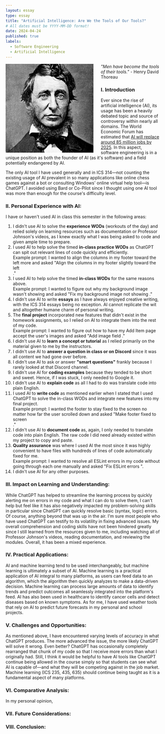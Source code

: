 ```yaml
---
layout: essay
type: essay
title: "Artificial Intelligence: Are We the Tools of Our Tools?"
# All dates must be YYYY-MM-DD format!
date: 2024-04-24
published: true
labels:
  - Software Engineering
  - Artificial Intelligence
---
```

<p>
  <img style="margin-right: 1.5rem" align="left" height="auto" width="286" src="../img/thoreau.jpg" />
  <em>"Men have become the tools of their tools."</em> - Henry David Thoreau
</p>

### I. Introduction

  Ever since the rise of artificial intelligence (AI), its usage has been a heavily debated topic and source of controversy within nearly all domains. The World Economic Forum has estimated that [AI will replace around 85 million jobs by 2025](https://www.weforum.org/press/2020/10/recession-and-automation-changes-our-future-of-work-but-there-are-jobs-coming-report-says-52c5162fce/). In this aspect, software engineering is in a unique position as both the founder of AI (as it's software) and a field potentially endangered by AI.

The only AI tool I have used generally and in ICS 314—not counting the existing usage of AI prevalent in so many applications like online chess games against a bot or consulting Windows' online virtual help tool—is ChatGPT. I avoided using Bard or Co-Pilot since I thought using one AI tool was more than enough for the course's difficulty level.

### II. Personal Experience with AI:
I have or haven't used AI in class this semester in the following areas:

1. I didn't use AI to solve the **experience WODs** (workouts of the day) and relied solely on learning resources such as documentation or Professor Johnson's videos, as I knew exactly what I was being asked to code and given ample time to prepare.
2. I used AI to help solve the timed **in-class practice WODs** as ChatGPT can spit out relevant lines of code quickly and efficiently.\
   Example prompt: I wanted to align the columns in my footer toward the left more and asked "Align the columns in my footer slightly toward the left <footer code>."
3. I used AI to help solve the timed **in-class WODs** for the same reasons above.\
   Example prompt: I wanted to figure out why my background image wasn't showing and asked "Fix my background image not showing <landing page code and style.css code>."
4. I didn't use AI to write **essays** as I have always enjoyed creative writing, with the ICS 314 essays being no exception. AI cannot replicate the wit and altogether humane charm of personal writing.
5. The **final project** incorporated new features that didn't exist in the homework assignments, so I relied on AI to integrate them into the rest of my code.\
   Example prompt: I wanted to figure out how to have my Add Item page accept the user's images and asked "Add image field <Add Item page code and Lost Object component code>."
6. I didn't use AI to **learn a concept or tutorial** as I relied primarily on the material given to me by the instructors.
7. I didn't use AI to **answer a question in class or on Discord** since it was all content we had gone over before.
8. I didn't use AI to ask or answer **"smart questions"** frankly because I rarely looked at that Discord channel.
9. I didn't use AI for **coding examples** because they tended to be short and sweet. Hence, if I was stuck, I only needed to Google it.
10. I didn't use AI to **explain code** as all I had to do was translate code into plain English.
11. I used AI to **write code** as mentioned earlier when I stated that I used ChatGPT to solve the in-class WODs and integrate new features into my final project.\
    Example prompt: I wanted the footer to stay fixed to the screen no matter how far the user scrolled down and asked "Make footer fixed to screen <footer code>." 
12. I didn't use AI to **document code** as, again, I only needed to translate code into plain English. The raw code I did need already existed within my project to copy and paste.
13. **Quality assurance** was where I used AI the most since it was highly convenient to have files with hundreds of lines of code automatically fixed for me.\
    Example prompt: I wanted to resolve all ESLint errors in my code without going through each one manually and asked "Fix ESLint errors <file with ESLint errors>".
14. I didn't use AI for any other purposes.

### III. Impact on Learning and Understanding:

  While ChatGPT has helped to streamline the learning process by quickly alerting me on errors in my code and what I can do to solve them, I can't help but feel like it has also negatively impacted my problem-solving skills in particular since ChatGPT can quickly resolve basic (syntax, logic) errors. Of course, anything beyond that was up in the air. I'm sure most people who have used ChatGPT can testify to its volatility in fixing advanced issues. My overall comprehension and coding skills have not been hindered greatly since I still learned from the resources given to me, including watching all of Professor Johnson's videos, reading documentation, and reviewing the modules. Overall, it has been a mixed experience.

### IV. Practical Applications:

  AI and machine learning tend to be used interchangeably, but machine learning is ultimately a subset of AI. Machine learning is a practical application of AI integral to many platforms, as users can feed data to an algorithm, which the algorithm then quickly analyzes to make a data-driven decision. Machine learning can process large amounts of data to identify trends and predict outcomes all seamlessly integrated into the platform's feed. AI has also been used in healthcare to identify cancer cells and detect diseases based on known symptoms. As for me, I have used weather tools that rely on AI to predict future forecasts in my personal and school projects.

### V. Challenges and Opportunities:

  As mentioned above, I have encountered varying levels of accuracy in what ChatGPT produces. The more advanced the issue, the more likely ChatGPT will solve it wrong. Even better? ChatGPT has occasionally completely rearranged that chunk of my code so that I receive more errors than what I originally had. Still, I think it would be helpful to have AI tools like ChatGPT continue being allowed in the course simply so that students can see what AI is capable of—and what they will be competing against in the job market. Machine learning (ICS 235, 435, 635) should continue being taught as it is a fundamental aspect of many platforms.

### VI. Comparative Analysis:

  In my personal opinion, 

### VII. Future Considerations:


### VIII. Conclusion:

